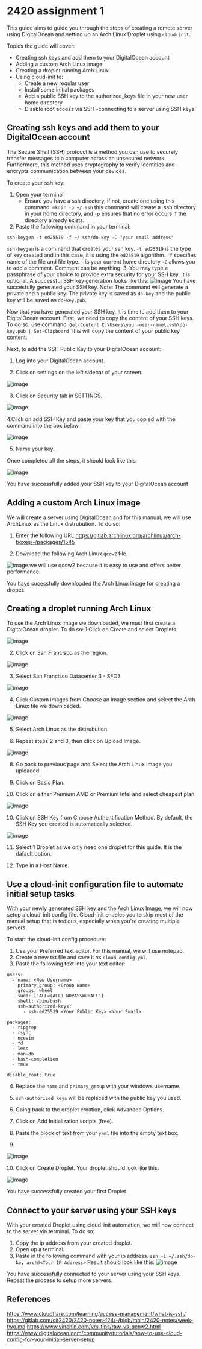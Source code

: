 # 2420 assignment 1

This guide aims to guide you through the steps of creating a remote server using DigitalOcean and setting up an Arch Linux Droplet using ```cloud-init```.

Topics the guide will cover:
- Creating ssh keys and add them to your DigitalOcean account
- Adding a custom Arch Linux image
- Creating a droplet running Arch Linux
- Using cloud-init to:
    - Create a new regular user
    - Install some initial packages
    - Add a public SSH key to the authorized_keys file in your new user home directory
    - Disable root access via SSH
-connecting to a server using SSH keys


## Creating ssh keys and add them to your DigitalOcean account
The Secure Shell (SSH) protocol is a method you can use to securely transfer messages to a computer across an unsecured network. Furthermore, this method uses cryptography to verify identities and encrypts communication between your devices.

To create your ssh key:

1. Open your terminal
    - Ensure you have a ssh directory, if not, create one using this command:
    ```mkdir -p ~/.ssh```
    this command will create a .ssh directory in your home directory, and ```-p``` ensures that no error occurs if the directory already exists.
2. Paste the following command in your terminal:
```
ssh-keygen -t ed25519 -f ~/.ssh/do-key -C "your email address"
```
```ssh-keygen``` is a command that creates your ssh key.
```-t ed25519``` is the type of key created and in this case, it is using the ```ed25519``` algorithm.
```-f``` specifies name of the file and file type.
```~``` is your current home directory
```-C``` allows you to add a comment. Comment can be anything.
3. You may type a passphrase of your choice to provide extra security for your SSH key. It is optional.
A successful SSH key generation looks like this:
![image](https://github.com/user-attachments/assets/e9dd9126-29f9-4b05-8f78-1d291cac7c49)
You have succesfully generated your SSH key.
Note: The command will generate a private and a public key. The private key is saved as ```do-key``` and the public key will be saved as ```do-key.pub```.

Now that you have generated your SSH key, it is time to add them to your DigitalOcean account.
First, we need to copy the content of your SSH keys. To do so, use command:
```Get-Content C:\Users\your-user-name\.ssh\do-key.pub | Set-Clipboard```
This will copy the content of your public key content.

Next, to add the SSH Public Key to your DigitalOcean account:

1. Log into your DigitalOcean account.

2. Click on settings on the left sidebar of your screen. 

![image](https://github.com/Griche414/acit2420-assignment1/blob/main/Assets/image1.png)

3. Click on Security tab in SETTINGS. 

![image](https://github.com/Griche414/acit2420-assignment1/blob/main/Assets/Settings.png)

4.Click on add SSH Key and paste your key that you copied with the command into the box below.

![image](https://github.com/Griche414/acit2420-assignment1/blob/main/Assets/SSHKeypng)

5. Name your key.

Once completed all the steps, it should look like this:

![image](https://github.com/Griche414/acit2420-assignment1/blob/main/Assets/NewSSH.png)

You have successfully added your SSH key to your DigitalOcean account


## Adding a custom Arch Linux image
We will create a server using DigitalOcean and for this manual, we will use ArchLinux as the Linux distrubution.
To do so:
1. Enter the following URL:https://gitlab.archlinux.org/archlinux/arch-boxes/-/packages/1545

2. Download the following Arch Linux  ```qcow2``` file.

![image](https://github.com/Griche414/acit2420-assignment1/blob/main/Assets/linuximg.png)
we will use qcow2 because it is easy to use and offers better performance.

You have sucessfully downloaded the Arch Linux image for creating a dropet.

## Creating a droplet running Arch Linux
To use the Arch Linux image we downloaded, we must first create a DigitalOcean droplet. To do so:
1.Click on Create and select Droplets

![image](https://github.com/Griche414/acit2420-assignment1/blob/main/Assets/createdroplet.png)

2. Click on San Francisco as the region.

![image](https://github.com/Griche414/acit2420-assignment1/blob/main/Assets/sanfran.png)

3. Select San Francisco Datacenter 3 - SFO3

![image](https://github.com/Griche414/acit2420-assignment1/blob/main/Assets/03.png)

4. Click Custom images from Choose an image section and select the Arch Linux file we downloaded.

![image](https://github.com/Griche414/acit2420-assignment1/blob/main/Assets/customimg.png)

5. Select Arch Linux as the distrubution.

7. Repeat steps 2 and 3, then click on Upload Image.

![image](https://github.com/Griche414/acit2420-assignment1/blob/main/Assets/uploadimg.png)

8. Go pack to previous page and Select the Arch Linux Image you uploaded. 

8. Click on Basic Plan.

9. Click on either Premium AMD or Premium Intel and select cheapest plan.

![image](https://github.com/Griche414/acit2420-assignment1/blob/main/Assets/plan.png)

10. Click on SSH Key from Choose Authentification Method. By default, the SSH Key you created is automatically selected.

![image](https://github.com/Griche414/acit2420-assignment1/blob/main/Assets/KeyFun.png)

11. Select 1 Droplet as we only need one droplet for this guide. It is the dafault option.

12. Type in a Host Name.

## Use a cloud-init configuration file to automate initial setup tasks

With your newly generated SSH key and the Arch Linux Image, we will now setup a cloud-init config file. Cloud-init enables you to skip most of the manual setup that is tedious, especially when you're creating multiple servers. 

To start the cloud-init config procedure: 
1. Use your Preferred text editor. For this manual, we will use notepad.
2. Create a new txt.file and save it as ```cloud-config.yml```.
3. Paste the following text into your text editor:
```#cloud-config
users:
  - name: <New Username>
    primary_group: <Group Name>
    groups: wheel
    sudo: ['ALL=(ALL) NOPASSWD:ALL']
    shell: /bin/bash
    ssh-authorized-keys:
      - ssh-ed25519 <Your Public Key> <Your Email>

packages:
  - ripgrep
  - rsync
  - neovim
  - fd
  - less
  - man-db
  - bash-completion
  - tmux

disable_root: true
```

4. Replace the ```name``` and ```primary_group``` with your windows username.
5. ```ssh-authorized keys``` will be replaced with the public key you used.

6. Going back to the droplet creation, click Advanced Options.
7. Click on Add Initialization scripts (free).
8. Paste the block of text from your ```yaml``` file into the empty text box.
9. 
![image](https://github.com/Griche414/acit2420-assignment1/blob/main/Assets/yml.png)

10. Click on Create Droplet. Your droplet should look like this:

![image](https://github.com/Griche414/acit2420-assignment1/blob/main/Assets/firstdroplet.png)

You have successfully created your first Droplet.

## Connect to your server using your SSH keys
With your created Droplet using cloud-init automation, we will now connect to the server via terminal.
To do so:
1. Copy the ip address from your created droplet.
2. Open up a terminal.
3. Paste in the following command with your ip address.
```ssh -i ~/.ssh/do-key arch@<Your IP Address>```
Result should look like this:
![image](https://github.com/Griche414/acit2420-assignment1/blob/main/Assets/ipaddress.png)

You have successfully connected to your server using your SSH keys. Repeat the process to setup more servers.

## References
   https://www.cloudflare.com/learning/access-management/what-is-ssh/
   https://gitlab.com/cit2420/2420-notes-f24/-/blob/main/2420-notes/week-two.md
   https://www.vinchin.com/vm-tips/raw-vs-qcow2.html
   https://www.digitalocean.com/community/tutorials/how-to-use-cloud-config-for-your-initial-server-setup

